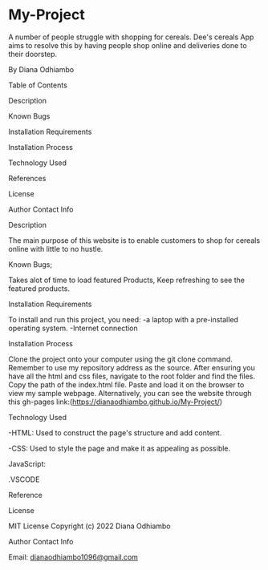 # My-Project
A number of people struggle with shopping for cereals. Dee's cereals App aims to resolve this by having people shop online and deliveries done to their doorstep.

By Diana Odhiambo

Table of Contents

Description

Known Bugs

Installation Requirements

Installation Process

Technology Used

References

License

Author Contact Info

Description

The main purpose of this website is to enable customers to shop for cereals online with little to no hustle.

Known Bugs;

Takes alot of time to load featured Products, Keep refreshing to see the featured products.

Installation Requirements

To install and run this project, you need: -a laptop with a pre-installed operating system. -Internet connection

Installation Process

Clone the project onto your computer using the git clone command. Remember to use my repository address as the source.
After ensuring you have all the html and css files, navigate to the root folder and find the files.
Copy the path of the index.html file. Paste and load it on the browser to view my sample webpage.
Alternatively, you can see the website through this gh-pages link:(https://dianaodhiambo.github.io/My-Project/)

Technology Used

-HTML: Used to construct the page's structure and add content.

-CSS: Used to style the page and make it as appealing as possible.

JavaScript:

.VSCODE

Reference

License

MIT License Copyright (c) 2022 Diana Odhiambo

Author Contact Info

Email: dianaodhiambo1096@gmail.com
